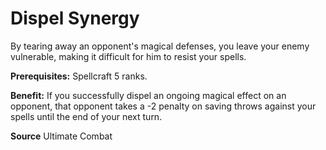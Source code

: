 ﻿---
cssclass: [feats]

---
# Dispel Synergy

By tearing away an opponent's magical defenses, you leave your enemy vulnerable, making it difficult for him to resist your spells.

**Prerequisites:** Spellcraft 5 ranks.

**Benefit:** If you successfully dispel an ongoing magical effect on an opponent, that opponent takes a -2 penalty on saving throws against your spells until the end of your next turn.

**Source** Ultimate Combat